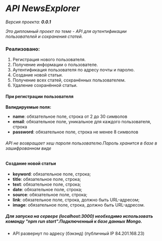 # *API NewsExplorer*
*Версия проекта: **0.0.1***

*Это дипломный проект  по теме - API для аутентификации пользователей и сохранения статей.*
### Реализовано:
1. Регистрация нового пользователя.
2. Получение информации о пользователе.
3. Аутентификация пользователя по адресу почты и паролю.
4. Создание новой статьи.
5. Получение всех статей, сохранённых пользователем.
6. Удаление сохранённой статьи.

#### При регистрации пользователя
 **Валидируемые поля:**
 - **name**: обязательное поле, строка от 2 до 30 символов
 - **email**: обязательное поле, уникальное для каждого пользователя, строка
 - **password**: обязательное поле, строка не менее 8 символов
 
###### API не возвращает хеш пароля пользователю.Пароль хранится в базе в зашифрованном виде

####  Создание новой статьи
- **keyword**: обязательное поле, строка;
- **title**: обязательное поле, строка;
- **text**: обязательное поле, строка;
- **date**: обязательное поле, строка;
- **source**: обязательное поле, строка;
- **link**: обязательное поле, строка, должно быть URL-адресом;
- **image**: обязательное поле, строка, должно быть URL-адресом.

##### Для запуска на сервере (localhost:3000) необходимо использовать команду "npm run start".Подключенный к базе данных Mongo.
- API развернут по адресу (бэкэнд)  (публичный IP 84.201.168.23)
